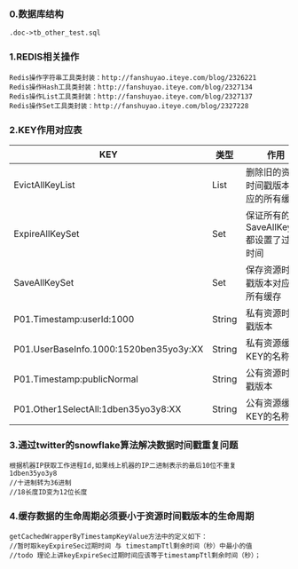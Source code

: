 ### 0.数据库结构
```
.doc->tb_other_test.sql
```
### 1.REDIS相关操作
```
Redis操作字符串工具类封装：http://fanshuyao.iteye.com/blog/2326221
Redis操作Hash工具类封装：http://fanshuyao.iteye.com/blog/2327134
Redis操作List工具类封装：http://fanshuyao.iteye.com/blog/2327137
Redis操作Set工具类封装：http://fanshuyao.iteye.com/blog/2327228
```
### 2.KEY作用对应表
KEY |类型|作用
---|---|---
EvictAllKeyList | List| 删除旧的资源时间戳版本对应的所有缓存
ExpireAllKeySet | Set| 保证所有的SaveAllKeySet都设置了过期时间
SaveAllKeySet | Set| 保存资源时间戳版本对应的所有缓存
P01.Timestamp:userId:1000| String| 私有资源时间戳版本
P01.UserBaseInfo.1000:1520ben35yo3y:XX| String| 私有资源缓存KEY的名称
P01.Timestamp:publicNormal| String| 公有资源时间戳版本
P01.Other1SelectAll:1dben35yo3y8:XX| String| 公有资源缓存KEY的名称

### 3.通过twitter的snowflake算法解决数据时间戳重复问题
```
根据机器IP获取工作进程Id,如果线上机器的IP二进制表示的最后10位不重复
1dben35yo3y8
//十进制转为36进制
//18长度ID变为12位长度
```
### 4.缓存数据的生命周期必须要小于资源时间戳版本的生命周期
```
getCachedWrapperByTimestampKeyValue方法中的定义如下：
//暂时取keyExpireSec过期时间 与 timestampTtl剩余时间（秒）中最小的值
//todo 理论上讲keyExpireSec过期时间应该等于timestampTtl剩余时间（秒）； 
```